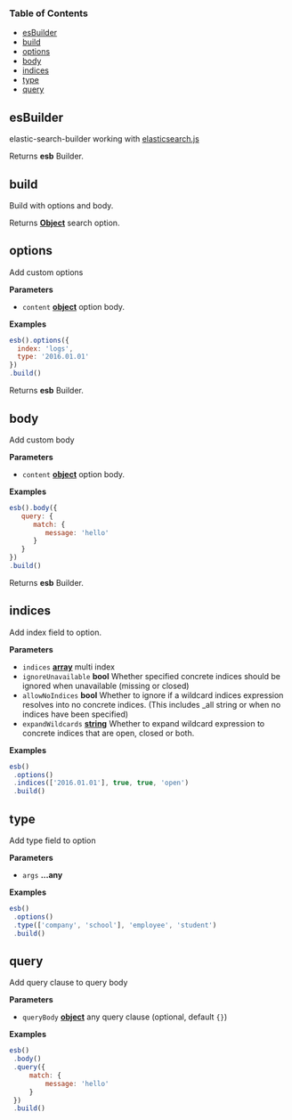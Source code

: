 <!-- Generated by documentation.js. Update this documentation by updating the source code. -->

### Table of Contents

-   [esBuilder](#esbuilder)
-   [build](#build)
-   [options](#options)
-   [body](#body)
-   [indices](#indices)
-   [type](#type)
-   [query](#query)

## esBuilder

elastic-search-builder working with [elasticsearch.js](https://www.elastic.co/guide/en/elasticsearch/client/javascript-api/current/index.html)

Returns **esb** Builder.

## build

Build with options and body.

Returns **[Object](https://developer.mozilla.org/docs/Web/JavaScript/Reference/Global_Objects/Object)** search option.

## options

Add custom options

**Parameters**

-   `content` **[object](https://developer.mozilla.org/docs/Web/JavaScript/Reference/Global_Objects/Object)** option body.

**Examples**

```javascript
esb().options({
  index: 'logs',
  type: '2016.01.01'
})
.build()
```

Returns **esb** Builder.

## body

Add custom body

**Parameters**

-   `content` **[object](https://developer.mozilla.org/docs/Web/JavaScript/Reference/Global_Objects/Object)** option body.

**Examples**

```javascript
esb().body({
   query: {
      match: {
         message: 'hello'
      }
   }   
})
.build()
```

Returns **esb** Builder.

## indices

Add index field to option.

**Parameters**

-   `indices` **[array](https://developer.mozilla.org/docs/Web/JavaScript/Reference/Global_Objects/Array)** multi index
-   `ignoreUnavailable` **bool** Whether specified concrete indices should be ignored when unavailable (missing or closed)
-   `allowNoIndices` **bool** Whether to ignore if a wildcard indices expression resolves into no concrete indices. (This includes \_all string or when no indices have been specified)
-   `expandWildcards` **[string](https://developer.mozilla.org/docs/Web/JavaScript/Reference/Global_Objects/String)** Whether to expand wildcard expression to concrete indices that are open, closed or both.

**Examples**

```javascript
esb()
 .options()
 .indices(['2016.01.01'], true, true, 'open')
 .build()
```

## type

Add type field to option

**Parameters**

-   `args` **...any** 

**Examples**

```javascript
esb()
 .options()
 .type(['company', 'school'], 'employee', 'student')
 .build()
```

## query

Add query clause to query body

**Parameters**

-   `queryBody` **[object](https://developer.mozilla.org/docs/Web/JavaScript/Reference/Global_Objects/Object)** any query clause (optional, default `{}`)

**Examples**

```javascript
esb()
 .body()
 .query({
     match: {
         message: 'hello'
     }
 })
 .build()
```
